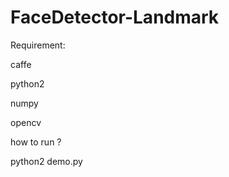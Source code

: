 # FaceDetector-Landmark

Requirement: 

caffe 

python2 

numpy 

opencv 




how to run ? 

python2 demo.py 
